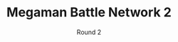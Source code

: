 ---
title: Megaman Battle Network 2
slug: battle-network-2
subtitle: Round 2
imageUrl: /card2.jpg
description: The second game in a terrible, long-running GBA series.
tags: [RPG, Game Boy Advance]
graphic: /gameclub2.jpg
---